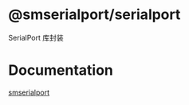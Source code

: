 # @smserialport/serialport

SerialPort 库封装

# Documentation

[smserialport](https://imba97.github.io/smserialport/)
